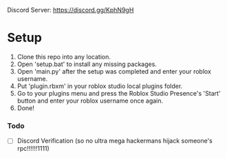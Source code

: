 Discord Server: https://discord.gg/KphN9gH

# Setup

1. Clone this repo into any location.
2. Open 'setup.bat' to install any missing packages.
3. Open 'main.py' after the setup was completed and enter your roblox username.
4. Put 'plugin.rbxm' in your roblox studio local plugins folder.
5. Go to your plugins menu and press the Roblox Studio Presence's 'Start' button and enter your roblox username once again.
6. Done!

### Todo

- [ ] Discord Verification (so no ultra mega hackermans hijack someone's rpc!!!!!!1111)
